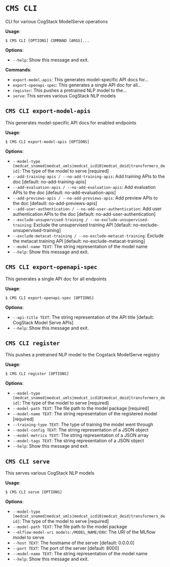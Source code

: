 # `CMS CLI`

CLI for various CogStack ModelServe operations

**Usage**:

```console
$ CMS CLI [OPTIONS] COMMAND [ARGS]...
```

**Options**:

* `--help`: Show this message and exit.

**Commands**:

* `export-model-apis`: This generates model-specific API docs for...
* `export-openapi-spec`: This generates a single API doc for all...
* `register`: This pushes a pretrained NLP model to the...
* `serve`: This serves various CogStack NLP models

## `CMS CLI export-model-apis`

This generates model-specific API docs for enabled endpoints

**Usage**:

```console
$ CMS CLI export-model-apis [OPTIONS]
```

**Options**:

* `--model-type [medcat_snomed|medcat_umls|medcat_icd10|medcat_deid|transformers_deid]`: The type of the model to serve  [required]
* `--add-training-apis / --no-add-training-apis`: Add training APIs to the doc  [default: no-add-training-apis]
* `--add-evaluation-apis / --no-add-evaluation-apis`: Add evaluation APIs to the doc  [default: no-add-evaluation-apis]
* `--add-previews-apis / --no-add-previews-apis`: Add preview APIs to the doc  [default: no-add-previews-apis]
* `--add-user-authentication / --no-add-user-authentication`: Add user authentication APIs to the doc  [default: no-add-user-authentication]
* `--exclude-unsupervised-training / --no-exclude-unsupervised-training`: Exclude the unsupervised training API  [default: no-exclude-unsupervised-training]
* `--exclude-metacat-training / --no-exclude-metacat-training`: Exclude the metacat training API  [default: no-exclude-metacat-training]
* `--model-name TEXT`: The string representation of the model name
* `--help`: Show this message and exit.

## `CMS CLI export-openapi-spec`

This generates a single API doc for all endpoints

**Usage**:

```console
$ CMS CLI export-openapi-spec [OPTIONS]
```

**Options**:

* `--api-title TEXT`: The string representation of the API title  [default: CogStack Model Serve APIs]
* `--help`: Show this message and exit.

## `CMS CLI register`

This pushes a pretrained NLP model to the Cogstack ModelServe registry

**Usage**:

```console
$ CMS CLI register [OPTIONS]
```

**Options**:

* `--model-type [medcat_snomed|medcat_umls|medcat_icd10|medcat_deid|transformers_deid]`: The type of the model to serve  [required]
* `--model-path TEXT`: The file path to the model package  [required]
* `--model-name TEXT`: The string representation of the registered model  [required]
* `--training-type TEXT`: The type of training the model went through
* `--model-config TEXT`: The string representation of a JSON object
* `--model-metrics TEXT`: The string representation of a JSON array
* `--model-tags TEXT`: The string representation of a JSON object
* `--help`: Show this message and exit.

## `CMS CLI serve`

This serves various CogStack NLP models

**Usage**:

```console
$ CMS CLI serve [OPTIONS]
```

**Options**:

* `--model-type [medcat_snomed|medcat_umls|medcat_icd10|medcat_deid|transformers_deid]`: The type of the model to serve  [required]
* `--model-path TEXT`: The file path to the model package
* `--mlflow-model-uri models:/MODEL_NAME/ENV`: The URI of the MLflow model to serve
* `--host TEXT`: The hostname of the server  [default: 0.0.0.0]
* `--port TEXT`: The port of the server  [default: 8000]
* `--model-name TEXT`: The string representation of the model name
* `--help`: Show this message and exit.
